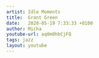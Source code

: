```yaml
---
artist: Idle Moments
title:  Grant Green
date:   2020-05-19 7:33:33 +0100
author: Micha
youtube-url: aq0m0hbCjFQ
tags: jazz
layout: youtube
---
```

